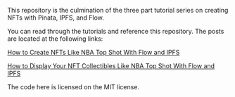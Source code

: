 This repository is the culmination of the three part tutorial series on creating NFTs with Pinata, IPFS, and Flow. 

You can read through the tutorials and reference this repository. The posts are located at the following links: 

[How to Create NFTs Like NBA Top Shot With Flow and IPFS](https://medium.com/pinata/how-to-create-nfts-like-nba-top-shot-with-flow-and-ipfs-701296944bf)

[How to Display Your NFT Collectibles Like NBA Top Shot With Flow and IPFS](https://medium.com/pinata/how-to-display-your-nft-collection-like-nba-top-shot-with-flow-and-ipfs-6ba75048bf8a)

The code here is licensed on the MIT license. 